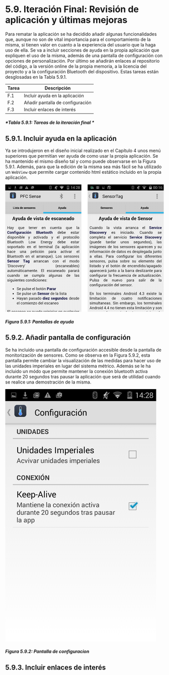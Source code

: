# 5.9. Iteración Final: Revisión de aplicación y últimas mejoras

Para rematar la aplicación se ha decidido añadir algunas funcionalidades que, aunque no son de vital importancia para el comportamiento de la misma, si tienen valor en cuanto a la experiencia del usuario que la haga uso de ella. Se va a incluir secciones de ayuda en la propia aplicación que expliquen el uso de la misma, además de una pantalla de configuración con opciones de personalización. Por último se añadirán enlaces al repositorio del código, a la versión online de la propia memoria, a la licencia del proyecto y a la configuración Bluetooth del dispositivo. Estas tareas están desglosadas en la Tabla 5.9.1.

| Tarea | Descripción |
| -- | -- |
| F.1 | Incluir ayuda en la aplicación |
| F.2 | Añadir pantalla de configuración|
| F.3 | Incluir enlaces de interés|
##### *Tabla 5.9.1: Tareas de la iteración final * 

## 5.9.1. Incluir ayuda en la aplicación

Ya se introdujeron en el diseño inicial realizado en el Capítulo 4 unos menú superiores que permitían ver ayuda de como usar la propia aplicación. Se ha mantenido el mismo diseño tal y como puede observarse en la Figura 5.9.1. Además, para que la edición de la misma sea más fácil se ha utilizado un ```WebView``` que permite cargar contenido html estático incluido en la propia aplicación.

![](./imagenes/captura_pantallas_ayuda.png)
##### *Figura 5.9.1: Pantallas de ayuda* 


## 5.9.2. Añadir pantalla de configuración
Se ha incluido una pantalla de configuración accesible desde la pantalla de monitorización de sensores. Como se observa en la Figura 5.9.2, esta pantalla permite cambiar la visualización de las medidas para hacer uso de las unidades imperiales en lugar del sistema métrico. Además se le ha incluido un módo que permite mantener la conexión bluetooth activa durante 20 segundos tras pausar la aplicación que será de utilidad cuando se realice una demostración de la misma.  

![](./imagenes/captura_pantalla_configuracion.png)
##### *Figura 5.9.2: Pantalla de configuracion* 

## 5.9.3. Incluir enlaces de interés